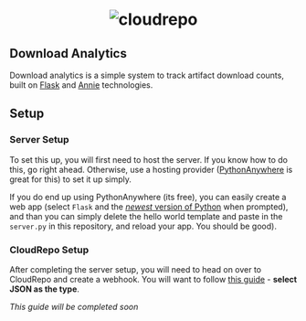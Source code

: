 <h1 align="center">
  <img src="https://www.cloudrepo.io/assets/img/logo/square/CloudRepo-Square-Brand-Blue.png" alt="cloudrepo">
</h1>

## Download Analytics

Download analytics is a simple system to track artifact download counts, built on [Flask](https://palletsprojects.com/p/flask/) and [Annie](https://github.com/annieapp/annie) technologies.

## Setup

### Server Setup

To set this up, you will first need to host the server. If you know how to do this, go right ahead.  Otherwise, use a hosting provider ([PythonAnywhere](https://pythonanywhere.com) is great for this) to set it up simply.

If you do end up using PythonAnywhere (its free), you can easily create a web app (select `Flask` and the [*newest* version of Python](https://www.python.org/downloads/) when prompted), and than you can simply delete the hello world template and paste in the `server.py` in this repository, and reload your app. You should be good).


### CloudRepo Setup

After completing the server setup, you will need to head on over to CloudRepo and create a webhook.  You will want to follow [this guide](https://www.cloudrepo.io/docs/webhooks.html#creating-a-cloudrepo-webhook) - **select JSON as the type**.

*This guide will be completed soon*
